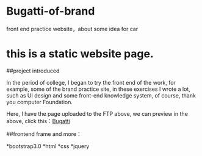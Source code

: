 # Bugatti-of-brand
front end practice website，about some idea for car

this is a static website page.
====

##project introduced

In the period of college, I began to try the front end of the work,
for example, some of the brand practice site, in these exercises I wrote a lot,
such as UI design and some front-end knowledge system, of course, thank you computer Foundation.

Here, I have the page uploaded to the FTP above, we can preview in the above, click this：[Bugatti](http://bugattii.top)


##frontend frame and more：

*bootstrap3.0
*html
*css
*jquery
